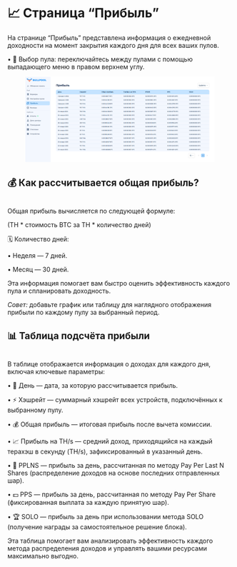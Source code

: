 # 📈 Страница “Прибыль”

На странице “Прибыль” представлена информация о ежедневной доходности на момент закрытия каждого дня для всех ваших пулов.

• 🔽 Выбор пула: переключайтесь между пулами с помощью выпадающего меню в правом верхнем углу.

<figure><img src="../../.gitbook/assets/Снимок экрана 2025-02-05 180500.png" alt=""><figcaption></figcaption></figure>

## **💰 Как рассчитывается общая прибыль?**

\
Общая прибыль вычисляется по следующей формуле:

(TH \* стоимость BTC за TH \* количество дней)

🗓️ Количество дней:

• Неделя — 7 дней.

• Месяц — 30 дней.

Эта информация помогает вам быстро оценить эффективность каждого пула и спланировать доходность.

_Совет:_ добавьте график или таблицу для наглядного отображения прибыли по каждому пулу за выбранный период.

## 📊 Таблица подсчёта прибыли

\
В таблице отображается информация о доходах для каждого дня, включая ключевые параметры:

• 📅 День — дата, за которую рассчитывается прибыль.

• ⚡ Хэшрейт — суммарный хэшрейт всех устройств, подключённых к выбранному пулу.

• 💰 Общая прибыль — итоговая прибыль после вычета комиссии.

• 📈 Прибыль на TH/s — средний доход, приходящийся на каждый терахэш в секунду (TH/s), зафиксированный в указанный день.

• 🔄 PPLNS — прибыль за день, рассчитанная по методу Pay Per Last N Shares (распределение доходов на основе последних отправленных шар).

• 💵 PPS — прибыль за день, рассчитанная по методу Pay Per Share (фиксированная выплата за каждую принятую шар).

• 🏆 SOLO — прибыль за день при использовании метода SOLO (получение награды за самостоятельное решение блока).

Эта таблица помогает вам анализировать эффективность каждого метода распределения доходов и управлять вашими ресурсами максимально выгодно.
